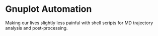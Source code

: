 # Gnuplot Automation
Making our lives slightly less painful with shell scripts for 
MD trajectory analysis and post-processing.
